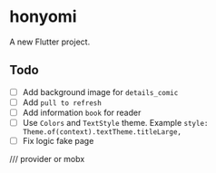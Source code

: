 # honyomi

A new Flutter project.

## Todo
- [ ] Add background image for `details_comic`
- [ ] Add `pull to refresh`
- [ ] Add information `book` for reader
- [ ] Use `Colors` and `TextStyle` theme. Example `style: Theme.of(context).textTheme.titleLarge,`
- [ ] Fix logic fake page

/// provider or mobx